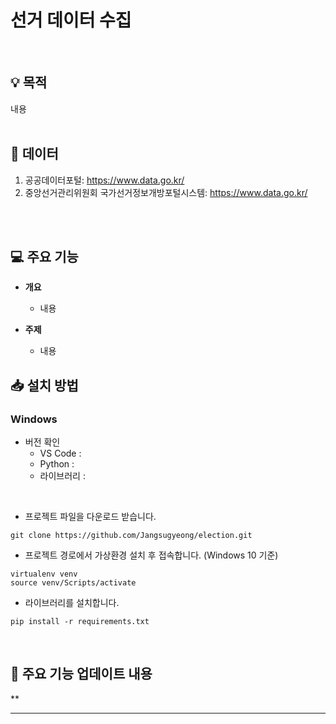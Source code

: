 # 선거 데이터 수집
<br/>

## 💡 목적
내용
<br/>
<br/>

## 📁 데이터
1. 공공데이터포털: <https://www.data.go.kr/> <br/>
2. 중앙선거관리위원회 국가선거정보개방포털시스템: <https://www.data.go.kr/>
<br/>
<br/>

## 💻 주요 기능

- **개요**
  - 내용

- **주제**
  - 내용

## 📥 설치 방법

### Windows
- 버전 확인
  - VS Code : 
  - Python : 
  - 라이브러리 : 
</br>

- 프로젝트 파일을 다운로드 받습니다.
```
git clone https://github.com/Jangsugyeong/election.git
```
- 프로젝트 경로에서 가상환경 설치 후 접속합니다. (Windows 10 기준)
```
virtualenv venv
source venv/Scripts/activate
```
- 라이브러리를 설치합니다.
```
pip install -r requirements.txt
```
<br/>

## 📅 주요 기능 업데이트 내용 <br/>
**

---
